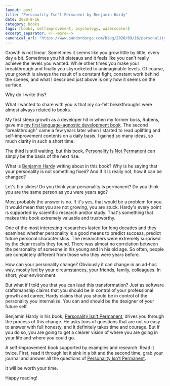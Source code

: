 ```yaml
---
layout: post
title: "Personality Isn't Permanent by Benjamin Hardy"
date: 2020-9-16
category: books
tags: [books, selfimprovement, psychology, watercooler]
excerpt_separator: <!--more-->
canonical_url: "https://www.sandordargo.com/blog/2020/09/16/personality-is-not-permanent"
---
```

Growth is not linear. Sometimes it seems like you grow little by little, every day a bit. Sometimes you hit plateaus and it feels like you can't really achieve the levels you wanted. While other times you make your breakthrough and finally you skyrocketed to unimaginable levels. Of course, your growth is always the result of a constant fight, constant work behind the scenes, and what I described just above is only how it seems on the surface.
<!--more-->
Why do I write this?

What I wanted to share with you is that my so-felt breakthroughs were almost always related to books.

My first steep growth as a developer hit in when my former boss, Rubens, gave me [my first language-agnostic development book](https://amzn.to/2BMjbKQ). The second "breakthrough" came a few years later when I started to read uplifting and self-improvement contents on a daily basis. I gained so many ideas, so much clarity in such a short time.

The third is still waiting, but this book, [Personality Is Not Permanent](https://amzn.to/3iHXCvv) can simply be the basis of the next rise.

What is [Benjamin Hardy](https://benjaminhardy.com/) writing about in this book? Why is he saying that your personality is not something fixed? And if it is really not, how it can be changed?

Let's flip slides! Do you think your personality is permanent? Do you think you are the same person as you were years ago?

Most probably the answer is no. If it's yes, that would be a problem for you. It would mean that you are not growing, you are stuck. Hardy's every point is supported by scientific research and/or study. That's something that makes this book extremely valuable and trustworthy.

One of the most interesting researches lasted for long decades and they examined whether personality is a good means to predict success, predict future personal characteristics. The researchers were extremely surprised by the clear results they found. There was almost no correlation between the personality of someone in his young and in his old age. So often, people are completely different from those who they were years before.

How can your personality change? Obviously it can change in an ad-hoc way, mostly led by your circumstances, your friends, family, colleagues. In short, your environment.

But what if I told you that you can lead this transformation? Just as software craftsmanship claims that you should be in control of your professional growth and career, Hardy claims that you should be in control of the personality you internalize. You can and should be the designer of your future self.

Benjamin Hardy in his book, [Personality Isn't Permanent](https://amzn.to/3iHXCvv), drives you through the process of this change. He asks tons of questions that are not so easy to answer with full honesty, and it definitely takes time and courage. But if you do so, you are going to get a clearer vision of where you are going in your life and where you could go.

A self-improvement book supported by examples and research. Read it twice. First, read it through let it sink in a bit and the second time, grab your journal and answer all the questions of [Personality Isn't Permanent](https://amzn.to/3iHXCvv).

It will be worth your time.

Happy reading!
